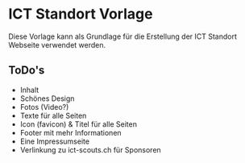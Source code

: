 # ICT Standort Vorlage

Diese Vorlage kann als Grundlage für die Erstellung der ICT Standort Webseite verwendet werden.

## ToDo's

- Inhalt
- Schönes Design
- Fotos (Video?)
- Texte für alle Seiten
- Icon (favicon) & Titel für alle Seiten
- Footer mit mehr Informationen
- Eine Impressumseite
- Verlinkung zu ict-scouts.ch für Sponsoren 